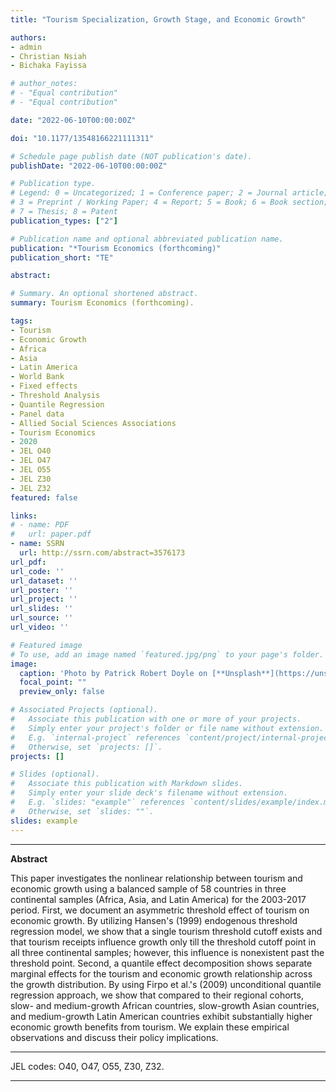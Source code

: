 ```yaml
---
title: "Tourism Specialization, Growth Stage, and Economic Growth"

authors:
- admin
- Christian Nsiah
- Bichaka Fayissa

# author_notes:
# - "Equal contribution"
# - "Equal contribution"

date: "2022-06-10T00:00:00Z"

doi: "10.1177/13548166221111311"

# Schedule page publish date (NOT publication's date).
publishDate: "2022-06-10T00:00:00Z"

# Publication type.
# Legend: 0 = Uncategorized; 1 = Conference paper; 2 = Journal article;
# 3 = Preprint / Working Paper; 4 = Report; 5 = Book; 6 = Book section;
# 7 = Thesis; 8 = Patent
publication_types: ["2"]

# Publication name and optional abbreviated publication name.
publication: "*Tourism Economics (forthcoming)"
publication_short: "TE"

abstract: 

# Summary. An optional shortened abstract.
summary: Tourism Economics (forthcoming).

tags:
- Tourism
- Economic Growth
- Africa
- Asia
- Latin America
- World Bank
- Fixed effects
- Threshold Analysis
- Quantile Regression
- Panel data
- Allied Social Sciences Associations
- Tourism Economics
- 2020
- JEL O40
- JEL O47
- JEL O55
- JEL Z30
- JEL Z32
featured: false

links:
# - name: PDF
#   url: paper.pdf
- name: SSRN
  url: http://ssrn.com/abstract=3576173
url_pdf: 
url_code: ''
url_dataset: ''
url_poster: ''
url_project: ''
url_slides: ''
url_source: ''
url_video: ''

# Featured image
# To use, add an image named `featured.jpg/png` to your page's folder. 
image:
  caption: 'Photo by Patrick Robert Doyle on [**Unsplash**](https://unsplash.com/photos/2POWJYKXM5Q)'
  focal_point: ""
  preview_only: false

# Associated Projects (optional).
#   Associate this publication with one or more of your projects.
#   Simply enter your project's folder or file name without extension.
#   E.g. `internal-project` references `content/project/internal-project/index.md`.
#   Otherwise, set `projects: []`.
projects: []

# Slides (optional).
#   Associate this publication with Markdown slides.
#   Simply enter your slide deck's filename without extension.
#   E.g. `slides: "example"` references `content/slides/example/index.md`.
#   Otherwise, set `slides: ""`.
slides: example
---
```





____



**Abstract**


This paper investigates the nonlinear relationship between tourism and economic growth using a balanced sample of 58 countries in three continental samples (Africa, Asia, and Latin America) for the 2003-2017 period. First, we document an asymmetric threshold effect of tourism on economic growth. By utilizing Hansen's (1999) endogenous threshold regression model, we show that a single tourism threshold cutoff exists and that tourism receipts influence growth only till the threshold cutoff point in all three continental samples; however, this influence is nonexistent past the threshold point. Second, a quantile effect decomposition shows separate marginal effects for the tourism and economic growth relationship across the growth distribution. By using Firpo et al.'s (2009) unconditional quantile regression approach, we show that compared to their regional cohorts, slow- and medium-growth African countries, slow-growth Asian countries, and medium-growth Latin American countries exhibit substantially higher economic growth benefits from tourism. We explain these empirical observations and discuss their policy implications.


____


JEL codes: O40, O47, O55, Z30, Z32.


____

